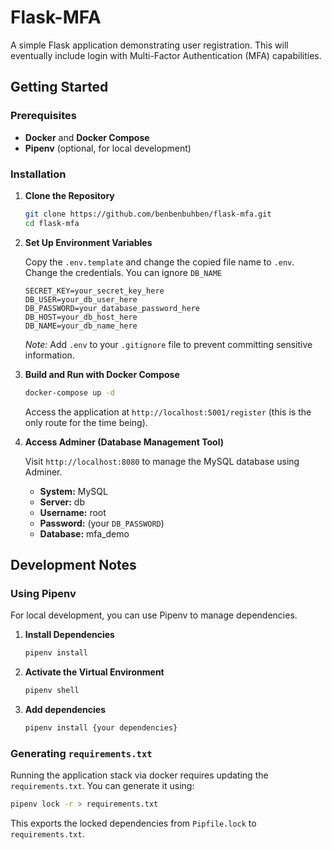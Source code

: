 # Flask-MFA

A simple Flask application demonstrating user registration. This will eventually include login with Multi-Factor Authentication (MFA) capabilities.

## Getting Started

### Prerequisites

- **Docker** and **Docker Compose**
- **Pipenv** (optional, for local development)

### Installation

1. **Clone the Repository**

   ```bash
   git clone https://github.com/benbenbuhben/flask-mfa.git
   cd flask-mfa
   ```

2. **Set Up Environment Variables**

   Copy the `.env.template` and change the copied file name to `.env`.  
   Change the credentials. You can ignore `DB_NAME`

   ```
   SECRET_KEY=your_secret_key_here
   DB_USER=your_db_user_here
   DB_PASSWORD=your_database_password_here
   DB_HOST=your_db_host_here
   DB_NAME=your_db_name_here
   ```

   *Note:* Add `.env` to your `.gitignore` file to prevent committing sensitive information.

3. **Build and Run with Docker Compose**

   ```bash
   docker-compose up -d
   ```

   Access the application at `http://localhost:5001/register` (this is the only route for the time being).

4. **Access Adminer (Database Management Tool)**

   Visit `http://localhost:8080` to manage the MySQL database using Adminer.

   - **System:** MySQL
   - **Server:** db
   - **Username:** root
   - **Password:** (your `DB_PASSWORD`)
   - **Database:** mfa_demo

## Development Notes

### Using Pipenv

For local development, you can use Pipenv to manage dependencies.

1. **Install Dependencies**

   ```bash
   pipenv install
   ```

2. **Activate the Virtual Environment**

   ```bash
   pipenv shell
   ```

3. **Add dependencies**

   ```bash
   pipenv install {your dependencies}
   ```

### Generating `requirements.txt`

Running the application stack via docker requires updating the `requirements.txt`. You can generate it using:

```bash
pipenv lock -r > requirements.txt
```

This exports the locked dependencies from `Pipfile.lock` to `requirements.txt`.
